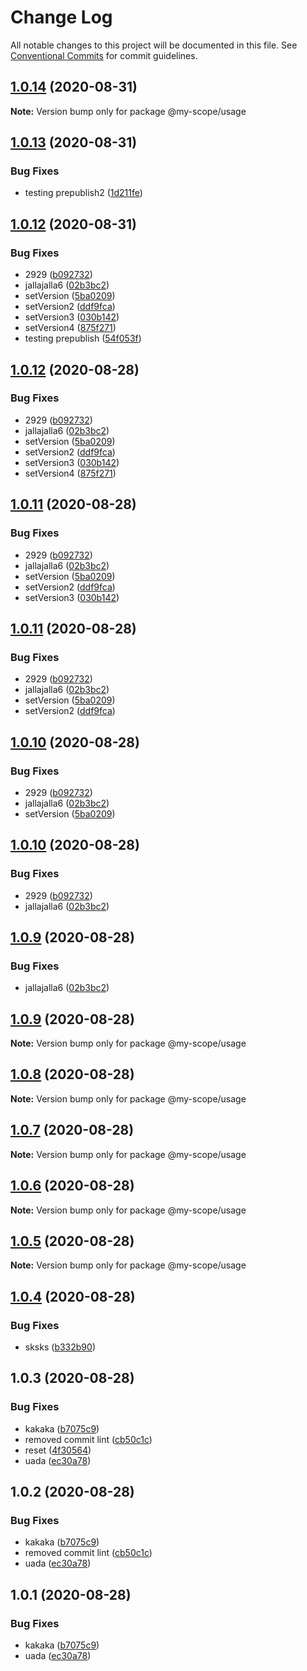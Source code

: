 # Change Log

All notable changes to this project will be documented in this file.
See [Conventional Commits](https://conventionalcommits.org) for commit guidelines.

## [1.0.14](https://github.com/boeriksson/conventionalCommits/compare/@my-scope/usage@1.0.13...@my-scope/usage@1.0.14) (2020-08-31)

**Note:** Version bump only for package @my-scope/usage





## [1.0.13](https://github.com/boeriksson/conventionalCommits/compare/@my-scope/usage@1.0.12...@my-scope/usage@1.0.13) (2020-08-31)


### Bug Fixes

* testing prepublish2 ([1d211fe](https://github.com/boeriksson/conventionalCommits/commit/1d211fea255348939542f97ea6b8305e4e03cbf3))





## [1.0.12](https://github.com/boeriksson/conventionalCommits/compare/@my-scope/usage@1.0.8...@my-scope/usage@1.0.12) (2020-08-31)


### Bug Fixes

* 2929 ([b092732](https://github.com/boeriksson/conventionalCommits/commit/b092732ab04756a9c3de29ec7e63e22c96f8e07d))
* jallajalla6 ([02b3bc2](https://github.com/boeriksson/conventionalCommits/commit/02b3bc2cc8a93172a19db572960a7770eb9fe024))
* setVersion ([5ba0209](https://github.com/boeriksson/conventionalCommits/commit/5ba02097ac1ba09b689d14aa0681b4a216869c51))
* setVersion2 ([ddf9fca](https://github.com/boeriksson/conventionalCommits/commit/ddf9fca780ebeb2decff67fe432d793529d52df9))
* setVersion3 ([030b142](https://github.com/boeriksson/conventionalCommits/commit/030b1427e18fb55afe5fecd94e93744596a78103))
* setVersion4 ([875f271](https://github.com/boeriksson/conventionalCommits/commit/875f27141af540f549bbcc910f3bdbbe2cb2d9dc))
* testing prepublish ([54f053f](https://github.com/boeriksson/conventionalCommits/commit/54f053fc7a859149831992c62e728d03114799e2))





## [1.0.12](https://github.com/boeriksson/conventionalCommits/compare/@my-scope/usage@1.0.8...@my-scope/usage@1.0.12) (2020-08-28)


### Bug Fixes

* 2929 ([b092732](https://github.com/boeriksson/conventionalCommits/commit/b092732ab04756a9c3de29ec7e63e22c96f8e07d))
* jallajalla6 ([02b3bc2](https://github.com/boeriksson/conventionalCommits/commit/02b3bc2cc8a93172a19db572960a7770eb9fe024))
* setVersion ([5ba0209](https://github.com/boeriksson/conventionalCommits/commit/5ba02097ac1ba09b689d14aa0681b4a216869c51))
* setVersion2 ([ddf9fca](https://github.com/boeriksson/conventionalCommits/commit/ddf9fca780ebeb2decff67fe432d793529d52df9))
* setVersion3 ([030b142](https://github.com/boeriksson/conventionalCommits/commit/030b1427e18fb55afe5fecd94e93744596a78103))
* setVersion4 ([875f271](https://github.com/boeriksson/conventionalCommits/commit/875f27141af540f549bbcc910f3bdbbe2cb2d9dc))





## [1.0.11](https://github.com/boeriksson/conventionalCommits/compare/@my-scope/usage@1.0.8...@my-scope/usage@1.0.11) (2020-08-28)


### Bug Fixes

* 2929 ([b092732](https://github.com/boeriksson/conventionalCommits/commit/b092732ab04756a9c3de29ec7e63e22c96f8e07d))
* jallajalla6 ([02b3bc2](https://github.com/boeriksson/conventionalCommits/commit/02b3bc2cc8a93172a19db572960a7770eb9fe024))
* setVersion ([5ba0209](https://github.com/boeriksson/conventionalCommits/commit/5ba02097ac1ba09b689d14aa0681b4a216869c51))
* setVersion2 ([ddf9fca](https://github.com/boeriksson/conventionalCommits/commit/ddf9fca780ebeb2decff67fe432d793529d52df9))
* setVersion3 ([030b142](https://github.com/boeriksson/conventionalCommits/commit/030b1427e18fb55afe5fecd94e93744596a78103))





## [1.0.11](https://github.com/boeriksson/conventionalCommits/compare/@my-scope/usage@1.0.8...@my-scope/usage@1.0.11) (2020-08-28)


### Bug Fixes

* 2929 ([b092732](https://github.com/boeriksson/conventionalCommits/commit/b092732ab04756a9c3de29ec7e63e22c96f8e07d))
* jallajalla6 ([02b3bc2](https://github.com/boeriksson/conventionalCommits/commit/02b3bc2cc8a93172a19db572960a7770eb9fe024))
* setVersion ([5ba0209](https://github.com/boeriksson/conventionalCommits/commit/5ba02097ac1ba09b689d14aa0681b4a216869c51))
* setVersion2 ([ddf9fca](https://github.com/boeriksson/conventionalCommits/commit/ddf9fca780ebeb2decff67fe432d793529d52df9))





## [1.0.10](https://github.com/boeriksson/conventionalCommits/compare/@my-scope/usage@1.0.8...@my-scope/usage@1.0.10) (2020-08-28)


### Bug Fixes

* 2929 ([b092732](https://github.com/boeriksson/conventionalCommits/commit/b092732ab04756a9c3de29ec7e63e22c96f8e07d))
* jallajalla6 ([02b3bc2](https://github.com/boeriksson/conventionalCommits/commit/02b3bc2cc8a93172a19db572960a7770eb9fe024))
* setVersion ([5ba0209](https://github.com/boeriksson/conventionalCommits/commit/5ba02097ac1ba09b689d14aa0681b4a216869c51))





## [1.0.10](https://github.com/boeriksson/conventionalCommits/compare/@my-scope/usage@1.0.8...@my-scope/usage@1.0.10) (2020-08-28)


### Bug Fixes

* 2929 ([b092732](https://github.com/boeriksson/conventionalCommits/commit/b092732ab04756a9c3de29ec7e63e22c96f8e07d))
* jallajalla6 ([02b3bc2](https://github.com/boeriksson/conventionalCommits/commit/02b3bc2cc8a93172a19db572960a7770eb9fe024))





## [1.0.9](https://github.com/boeriksson/conventionalCommits/compare/@my-scope/usage@1.0.8...@my-scope/usage@1.0.9) (2020-08-28)


### Bug Fixes

* jallajalla6 ([02b3bc2](https://github.com/boeriksson/conventionalCommits/commit/02b3bc2cc8a93172a19db572960a7770eb9fe024))





## [1.0.9](https://github.com/boeriksson/conventionalCommits/compare/@my-scope/usage@1.0.8...@my-scope/usage@1.0.9) (2020-08-28)

**Note:** Version bump only for package @my-scope/usage





## [1.0.8](https://github.com/boeriksson/conventionalCommits/compare/@my-scope/usage@1.0.7...@my-scope/usage@1.0.8) (2020-08-28)

**Note:** Version bump only for package @my-scope/usage





## [1.0.7](https://github.com/boeriksson/conventionalCommits/compare/@my-scope/usage@1.0.6...@my-scope/usage@1.0.7) (2020-08-28)

**Note:** Version bump only for package @my-scope/usage





## [1.0.6](https://github.com/boeriksson/conventionalCommits/compare/@my-scope/usage@1.0.5...@my-scope/usage@1.0.6) (2020-08-28)

**Note:** Version bump only for package @my-scope/usage





## [1.0.5](https://github.com/boeriksson/conventionalCommits/compare/@my-scope/usage@1.0.4...@my-scope/usage@1.0.5) (2020-08-28)

**Note:** Version bump only for package @my-scope/usage





## [1.0.4](https://github.com/boeriksson/conventionalCommits/compare/@my-scope/usage@1.0.3...@my-scope/usage@1.0.4) (2020-08-28)


### Bug Fixes

* sksks ([b332b90](https://github.com/boeriksson/conventionalCommits/commit/b332b90460c8ebe4c4fd4b7779602b43ad8e3248))





## 1.0.3 (2020-08-28)


### Bug Fixes

* kakaka ([b7075c9](https://github.com/boeriksson/conventionalCommits/commit/b7075c9ceac496590de51cde056de73ecbac69de))
* removed commit lint ([cb50c1c](https://github.com/boeriksson/conventionalCommits/commit/cb50c1cbabd3de42321dec10cc84aae1c93f837b))
* reset ([4f30564](https://github.com/boeriksson/conventionalCommits/commit/4f305640ea0e10c0252c0e191214e01de49728a0))
* uada ([ec30a78](https://github.com/boeriksson/conventionalCommits/commit/ec30a78692b84e02e5046e6783e8e91c14879a2e))





## 1.0.2 (2020-08-28)


### Bug Fixes

* kakaka ([b7075c9](https://github.com/boeriksson/conventionalCommits/commit/b7075c9ceac496590de51cde056de73ecbac69de))
* removed commit lint ([cb50c1c](https://github.com/boeriksson/conventionalCommits/commit/cb50c1cbabd3de42321dec10cc84aae1c93f837b))
* uada ([ec30a78](https://github.com/boeriksson/conventionalCommits/commit/ec30a78692b84e02e5046e6783e8e91c14879a2e))





## 1.0.1 (2020-08-28)


### Bug Fixes

* kakaka ([b7075c9](https://github.com/boeriksson/conventionalCommits/commit/b7075c9ceac496590de51cde056de73ecbac69de))
* uada ([ec30a78](https://github.com/boeriksson/conventionalCommits/commit/ec30a78692b84e02e5046e6783e8e91c14879a2e))
